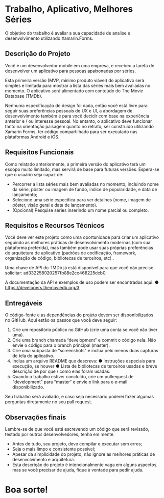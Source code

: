 # Trabalho, Aplicativo, Melhores Séries
O objetivo do trabalho é avaliar a sua capacidade de analise e desenvolvimento utilizando Xamarin.Forms.

## Descrição do Projeto
Você é um desenvolvedor mobile em uma empresa, e recebeu a tarefa de desenvolver um aplicativo para pessoas apaixonadas por séries.

Esta primeira versão (MVP, mínimo produto viável) do aplicativo será simples e limitada para mostrar a lista das séries mais bem avaliadas no momento. O aplicativo será alimentado com conteúdo do The Movie Database (TMDb). 

Nenhuma especificação de design foi dada, então você está livre para seguir suas preferências pessoais de UX e UI, a abordagem de desenvolvimento também é para você decidir com base na experiência anterior e / ou interesse pessoal. No entanto, o aplicativo deve funcionar tanto na orientação paisagem quanto no retrato, ser construído utilizando Xamarin Forms,  ter código compartilhado para ser executado nas plataformas Android e iOS.

## Requisitos Funcionais
Como relatado anteriormente, a primeira versão do aplicativo terá um escopo muito limitado, mas servirá de base para futuras versões. Espera-se que o usuário seja capaz de:

* Percorrer a lista séries mais bem avaliadas no momento, incluindo nome da série, pôster ou imagem de fundo, índice de popularidade, e data de lançamento;
* Selecione uma série especifica para ver detalhes (nome, imagem de pôster, visão geral e data de lançamento).
* (Opcional) Pesquise séries inserindo um nome parcial ou completo.

## Requisitos e Recursos Técnicos
Você deve ver este projeto como uma oportunidade para criar um aplicativo seguindo as melhores práticas de desenvolvimento modernas (com sua plataforma preferida), mas também pode usar suas próprias preferências de arquitetura de aplicativo (padrões de codificação, framework, organização de código, bibliotecas de terceiros, etc) .

Uma chave de API do TMDb já está disponível para que você não precise solicitar: ad332258020257fb88e2cc468225dcb0.

A documentação da API e exemplos de uso podem ser encontrados aqui:
● https://developers.themoviedb.org/3

## Entregáveis 
O código-fonte e as dependências do projeto devem ser disponibilizados no GitHub. Aqui estão os passos que você deve seguir:

1. Crie um repositório público no GitHub (crie uma conta se você não tiver uma).
2. Crie uma branch chamada “development" e commit o código nela. Não envie o código para o branch principal (master).
3. Crie uma subpasta de “screenshots" e inclua pelo menos duas capturas de tela do aplicativo.
4. Inclua um arquivo README que descreva:
● Instruções especiais para execução, se houver
● Lista de bibliotecas de terceiros usadas e breve descrição de por que / como elas foram usadas.
5. Quando o trabalho estiver concluído, crie um pullrequest de "development" para “master“ e envie o link para o e-mail disponibilizado. 

Seu trabalho será avaliado, e caso seja necessário poderei fazer algumas perguntas diretamente no seu pull request.

## Observações finais
Lembre-se de que você está escrevendo um código que será revisado, testado por  outros desenvolvedores, tenha em mente:

* Antes de tudo, seu projeto, deve compilar e executar sem erros;
* Seja o mais limpo e consistente possível;
* Apesar da simplicidade do projeto, não ignore as melhores práticas de desenvolvimento e arquitetura. 
* Esta descrição do projeto é intencionalmente vaga em alguns aspectos, mas se você precisar de ajuda, fique à vontade para pedir ajuda.

# Boa sorte!